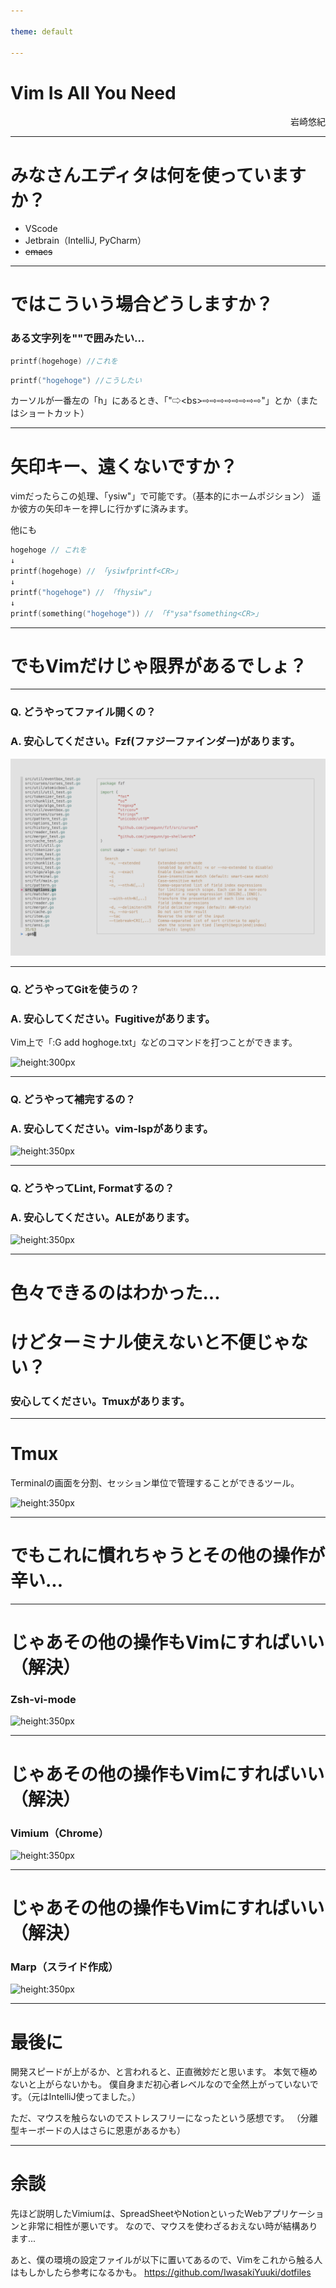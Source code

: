```yaml
---

theme: default

---
```

<!-- _footer: "※思想強めなので話半分で聞いてください※" -->

# Vim Is All You Need

<div style="text-align: right">岩崎悠紀</div>

---
<!-- paginate: true -->

# みなさんエディタは何を使っていますか？

- VScode
- Jetbrain（IntelliJ, PyCharm）
- ~~emacs~~

---

# ではこういう場合どうしますか？

### ある文字列を""で囲みたい...

```c
printf(hogehoge) //これを
```

```c
printf("hogehoge") //こうしたい
```

カーソルが一番左の「h」にあるとき、「"⇨\<bs\>⇨⇨⇨⇨⇨⇨⇨⇨"」とか（またはショートカット）

---

# 矢印キー、遠くないですか？

vimだったらこの処理、「ysiw"」で可能です。（基本的にホームポジション）
遥か彼方の矢印キーを押しに行かずに済みます。

他にも
```c
hogehoge // これを
↓
printf(hogehoge) // 「ysiwfprintf<CR>」
↓
printf("hogehoge") // 「fhysiw"」
↓
printf(something("hogehoge")) // 「f"ysa"fsomething<CR>」
```

---

# でもVimだけじゃ限界があるでしょ？

---
<!-- _footer: "https://github.com/junegunn/fzf" -->

### Q. どうやってファイル開くの？
### A. 安心してください。Fzf(ファジーファインダー)があります。

![height:350px](https://raw.githubusercontent.com/junegunn/i/master/fzf-preview.png)

---
<!-- _footer: "https://github.com/tpope/vim-fugitive, https://advancedweb.hu/dive-into-git-history-with-fugitive-vim/" -->

### Q. どうやってGitを使うの？
### A. 安心してください。Fugitiveがあります。

Vim上で「:G add hoghoge.txt」などのコマンドを打つことができます。

![height:300px](https://advancedweb.hu/assets/posts/fugitive-vim-gblame/gblame-cb306be4ddcc3e62e9eb5aed98a1b8de9e1052db9f5faceccb2278cdff958699.gif)

---
<!-- _footer: "https://github.com/prabirshrestha/vim-lsp" -->

### Q. どうやって補完するの？
### A. 安心してください。vim-lspがあります。

![height:350px](/Users/202204004/ghq/github.com/IwasakiYuuki/slides/marp/vim-tmux-vimium/img/completion.png)

---
<!-- _footer: "https://qiita.com/reireias/items/5364dcaada1a5b88a206" -->

### Q. どうやってLint, Formatするの？
### A. 安心してください。ALEがあります。

![height:350px](https://qiita-user-contents.imgix.net/https%3A%2F%2Fqiita-image-store.s3.ap-northeast-1.amazonaws.com%2F0%2F214526%2F41aae68e-4c07-f861-c1b0-6b8c3ec31765.gif?ixlib=rb-4.0.0&auto=format&gif-q=60&q=75&w=1400&fit=max&s=4fe40ba51b2b451ca63fd15ddc3764a8)

---

# 色々できるのはわかった...
# けどターミナル使えないと不便じゃない？
### 安心してください。Tmuxがあります。

---

# Tmux

Terminalの画面を分割、セッション単位で管理することができるツール。

![height:350px](/Users/202204004/ghq/github.com/IwasakiYuuki/slides/marp/vim-tmux-vimium/img/tmux.png)

---

# でもこれに慣れちゃうとその他の操作が辛い...

---
<!-- _footer: "https://github.com/jeffreytse/zsh-vi-mode" -->

# じゃあその他の操作もVimにすればいい（解決）

### Zsh-vi-mode

![height:350px](https://user-images.githubusercontent.com/9413601/105746868-f3734a00-5f7a-11eb-8db5-22fcf50a171b.gif)

---
<!-- _footer: "https://qiita.com/okamu_/items/d9ee9cdc1b5005a0cf1c" -->

# じゃあその他の操作もVimにすればいい（解決）

### Vimium（Chrome）

![height:350px](https://qiita-image-store.s3.amazonaws.com/0/62822/8464ff34-c152-a718-43e6-17d7937495da.gif)

---
<!-- _footer: "https://qiita.com/ta9star/items/da9af53c4bf542d3ae7a" -->

# じゃあその他の操作もVimにすればいい（解決）

### Marp（スライド作成）

![height:350px](https://qiita-image-store.s3.ap-northeast-1.amazonaws.com/0/247753/be754770-c055-d9f5-fa62-7068d59d4f84.gif)

---

# 最後に

開発スピードが上がるか、と言われると、正直微妙だと思います。
本気で極めないと上がらないかも。
僕自身まだ初心者レベルなので全然上がっていないです。（元はIntelliJ使ってました。）

ただ、マウスを触らないのでストレスフリーになったという感想です。
（分離型キーボードの人はさらに恩恵があるかも）

---

# 余談

先ほど説明したVimiumは、SpreadSheetやNotionといったWebアプリケーションと非常に相性が悪いです。
なので、マウスを使わざるおえない時が結構あります...

あと、僕の環境の設定ファイルが以下に置いてあるので、Vimをこれから触る人はもしかしたら参考になるかも。
https://github.com/IwasakiYuuki/dotfiles
